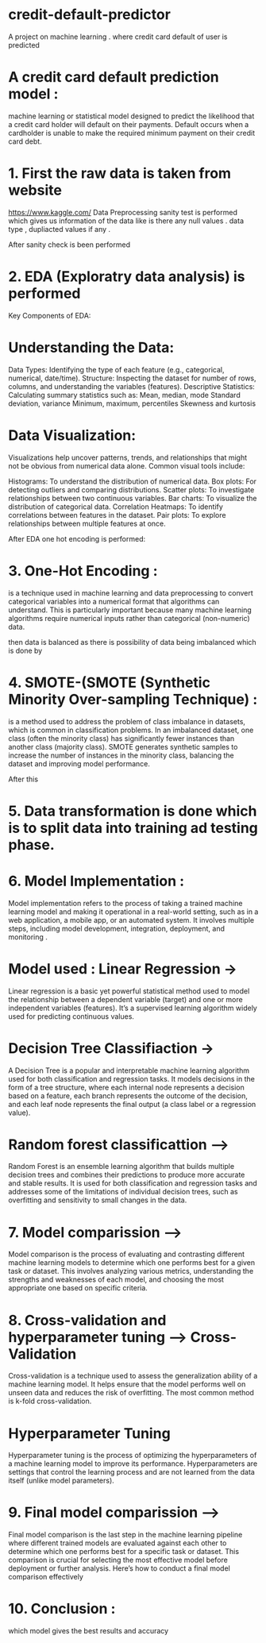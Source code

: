 # credit-default-predictor
A project on machine learning . where credit card default of user is predicted

# A credit card default prediction model :
machine learning or statistical model designed to predict the likelihood that a credit card holder will default on their payments. Default occurs when a cardholder is unable to make the required minimum payment on their credit card debt.

# 1. First the raw data is taken from website 
https://www.kaggle.com/
Data Preprocessing sanity test is performed which gives us information of the data like is there any null values . data type , dupliacted values if any . 

After sanity check is been performed
# 2.  EDA (Exploratry data analysis) is performed 
Key Components of EDA:
# Understanding the Data:

Data Types: Identifying the type of each feature (e.g., categorical, numerical, date/time).
Structure: Inspecting the dataset for number of rows, columns, and understanding the variables (features).
Descriptive Statistics: Calculating summary statistics such as:
 Mean, median, mode
 Standard deviation, variance
 Minimum, maximum, percentiles
 Skewness and kurtosis

# Data Visualization: 
Visualizations help uncover patterns, trends, and relationships that might not be obvious from numerical data alone. Common visual tools include:

Histograms: To understand the distribution of numerical data.
Box plots: For detecting outliers and comparing distributions.
Scatter plots: To investigate relationships between two continuous variables.
Bar charts: To visualize the distribution of categorical data.
Correlation Heatmaps: To identify correlations between features in the dataset.
Pair plots: To explore relationships between multiple features at once.

After EDA one hot encoding is performed:
# 3.  One-Hot Encoding :
is a technique used in machine learning and data preprocessing to convert categorical variables into a numerical format that algorithms can understand. This is particularly important because many machine learning algorithms require numerical inputs rather than categorical (non-numeric) data.

then data is balanced as there is possibility of data being imbalanced 
which is done by 
#  4. SMOTE-(SMOTE (Synthetic Minority Over-sampling Technique) :
is a method used to address the problem of class imbalance in datasets, which is common in classification problems. In an imbalanced dataset, one class (often the minority class) has significantly fewer instances than another class (majority class). SMOTE generates synthetic samples to increase the number of instances in the minority class, balancing the dataset and improving model performance.

After this 
# 5.  Data  transformation is done which is to split data into training ad testing phase.

#  6. Model Implementation : 
Model implementation refers to the process of taking a trained machine learning model and making it operational in a real-world setting, such as in a web application, a mobile app, or an automated system. It involves multiple steps, including model development, integration, deployment, and monitoring  . 

# Model used : Linear Regression ->
Linear regression is a basic yet powerful statistical method used to model the relationship between a dependent variable (target) and one or more independent variables (features). It’s a supervised learning algorithm widely used for predicting continuous values.

# Decision Tree Classifiaction -> 
A Decision Tree is a popular and interpretable machine learning algorithm used for both classification and regression tasks. It models decisions in the form of a tree structure, where each internal node represents a decision based on a feature, each branch represents the outcome of the decision, and each leaf node represents the final output (a class label or a regression value).

# Random forest classificattion -->
Random Forest is an ensemble learning algorithm that builds multiple decision trees and combines their predictions to produce more accurate and stable results. It is used for both classification and regression tasks and addresses some of the limitations of individual decision trees, such as overfitting and sensitivity to small changes in the data.

# 7. Model comparission --> 
Model comparison is the process of evaluating and contrasting different machine learning models to determine which one performs best for a given task or dataset. This involves analyzing various metrics, understanding the strengths and weaknesses of each model, and choosing the most appropriate one based on specific criteria.

# 8. Cross-validation and hyperparameter tuning --> Cross-Validation
Cross-validation is a technique used to assess the generalization ability of a machine learning model. It helps ensure that the model performs well on unseen data and reduces the risk of overfitting. The most common method is k-fold cross-validation.

# Hyperparameter Tuning
Hyperparameter tuning is the process of optimizing the hyperparameters of a machine learning model to improve its performance. Hyperparameters are settings that control the learning process and are not learned from the data itself (unlike model parameters).

# 9. Final model comparission --> 
Final model comparison is the last step in the machine learning pipeline where different trained models are evaluated against each other to determine which one performs best for a specific task or dataset. This comparison is crucial for selecting the most effective model before deployment or further analysis. Here’s how to conduct a final model comparison effectively 

# 10. Conclusion :
which model gives the best results and accuracy 








